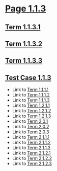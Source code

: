 # [Page 1.1.3](#page-113)

## [Term 1.1.3.1](#term-1131)

## [Term 1.1.3.2](#term-1132)

## [Term 1.1.3.3](#term-1133)

## [Test Case 1.1.3](#test-case-113)

*   Link to [Term 1.1.1.1](http://my.org/chapter/section-1-1/page-1-1-1.md#term-1111)
*   Link to [Term 1.1.1.2](http://my.org/chapter/section-1-1/page-1-1-1.md#term-1112)
*   Link to [Term 1.1.1.3](http://my.org/chapter/section-1-1/page-1-1-1.md#term-1113)
*   Link to [Term 1.2.1.1](http://my.org/chapter/section-1-2/page-1-2-1.md#term-1211)
*   Link to [Term 1.2.1.2](http://my.org/chapter/section-1-2/page-1-2-1.md#term-1212)
*   Link to [Term 1.2.1.3](http://my.org/chapter/section-1-2/page-1-2-1.md#term-1213)
*   Link to [Term 2.0.1](http://my.org/chapter/page-2-0.md#term-201)
*   Link to [Term 2.0.2](http://my.org/chapter/page-2-0.md#term-202)
*   Link to [Term 2.0.3](http://my.org/chapter/page-2-0.md#term-203)
*   Link to [Term 2.1.1.1](http://my.org/chapter/section-2-1/page-2-1-1.md#term-2111)
*   Link to [Term 2.1.1.2](http://my.org/chapter/section-2-1/page-2-1-1.md#term-2112)
*   Link to [Term 2.1.1.3](http://my.org/chapter/section-2-1/page-2-1-1.md#term-2113)
*   Link to [Term 2.1.2.1](http://my.org/chapter/section-2-1/page-2-1-2.md#term-2121)
*   Link to [Term 2.1.2.2](http://my.org/chapter/section-2-1/page-2-1-2.md#term-2122)
*   Link to [Term 2.1.2.3](http://my.org/chapter/section-2-1/page-2-1-2.md#term-2123)
